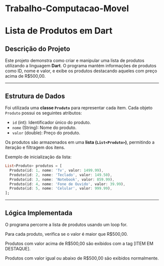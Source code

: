 # Trabalho-Computacao-Movel
# Lista de Produtos em Dart

## Descrição do Projeto

Este projeto demonstra como criar e manipular uma lista de produtos utilizando a linguagem **Dart**. O programa mantém informações de produtos como ID, nome e valor, e exibe os produtos destacando aqueles com preço acima de R$500,00.

---

## Estrutura de Dados

Foi utilizada uma **classe `Produto`** para representar cada item. Cada objeto `Produto` possui os seguintes atributos:

- `id` (int): Identificador único do produto.
- `nome` (String): Nome do produto.
- `valor` (double): Preço do produto.

Os produtos são armazenados em uma **lista (`List<Produto>`)**, permitindo a iteração e filtragem dos itens.

Exemplo de inicialização da lista:
```dart
List<Produto> produtos = [
  Produto(id: 1, nome: 'Tv', valor: 1499.99),
  Produto(id: 2, nome: 'Teclado', valor: 149.50),
  Produto(id: 3, nome: 'Notebook', valor: 859.99),
  Produto(id: 4, nome: 'Fone de Ouvido', valor: 39.99),
  Produto(id: 5, nome: 'Celular', valor: 999.99),
];
```
---

## Lógica Implementada

O programa percorre a lista de produtos usando um loop for.

Para cada produto, verifica se o valor é maior que R$500,00.

Produtos com valor acima de R$500,00 são exibidos com a tag [ITEM EM DESTAQUE].

Produtos com valor igual ou abaixo de R$500,00 são exibidos normalmente.
